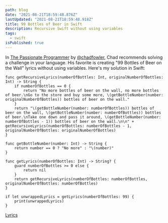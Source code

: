 ```yaml
---
path: blog
date: "2021-08-21T18:59:48.876Z"
lastUpdated: "2021-08-21T18:59:48.918Z"
title: 99 Bottles of Beer in Swift
description: Recursive Swift without using variables
tags:
  - swift
isPublished: true
---
```


In [The Passionate Programmer](https://www.amazon.com/Passionate-Programmer-Remarkable-Development-Pragmatic/dp/1934356344/ref=asc_df_1934356344/?tag=hyprod-20&linkCode=df0&hvadid=312025907421&hvpos=&hvnetw=g&hvrand=2619027834083661622&hvpone=&hvptwo=&hvqmt=&hvdev=c&hvdvcmdl=&hvlocint=&hvlocphy=9061089&hvtargid=pla-331493525691&psc=1) by [@chadfowler](https://twitter.com/chadfowler?s=20), Chad recommends solving a challenge in your language. His favorite is creating "99 Bottles of Beer on the Wall" lyrics without using variables. Here's my solution in Swift:

```
func getRecursiveLyrics(numberOfBottles: Int, originalNumberOfBottles: Int) -> String {
    if numberOfBottles == 0 {
        return "No more bottles of beer on the wall, no more bottles of beer.\nGo to the store and buy some more, \(getBottleNumber(number: originalNumberOfBottles)) bottles of beer on the wall."
    }
    return "\(getBottleNumber(number: numberOfBottles)) bottles of beer on the wall, \(getBottleNumber(number: numberOfBottles)) bottles of beer.\nTake one down and pass it around, \(getBottleNumber(number: numberOfBottles - 1)) bottles of beer on the wall.\n\n" + getRecursiveLyrics(numberOfBottles: numberOfBottles - 1, originalNumberOfBottles: originalNumberOfBottles)
}

func getBottleNumber(number: Int) -> String {
    return number == 0 ? "No more" : "\(number)"
}

func getLyrics(numberOfBottles: Int) -> String? {
    guard numberOfBottles >= 0 else {
        return nil
    }
    return getRecursiveLyrics(numberOfBottles: numberOfBottles, originalNumberOfBottles: numberOfBottles)
}

if let unwrappedLyrics = getLyrics(numberOfBottles: 99) {
    print(unwrappedLyrics)
}

```

[Lyrics](http://www.99-bottles-of-beer.net/lyrics.html)
